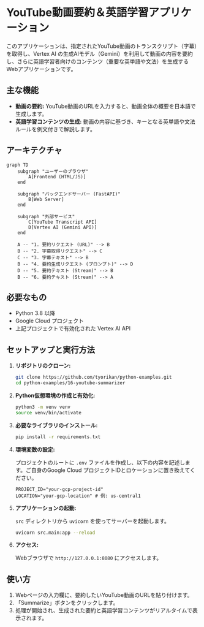 # YouTube動画要約＆英語学習アプリケーション

このアプリケーションは、指定されたYouTube動画のトランスクリプト（字幕）を取得し、Vertex AI の生成AIモデル（Gemini）を利用して動画の内容を要約し、さらに英語学習者向けのコンテンツ（重要な英単語や文法）を生成するWebアプリケーションです。

## 主な機能

- **動画の要約:** YouTube動画のURLを入力すると、動画全体の概要を日本語で生成します。
- **英語学習コンテンツの生成:** 動画の内容に基づき、キーとなる英単語や文法ルールを例文付きで解説します。

## アーキテクチャ

```mermaid
graph TD
    subgraph "ユーザーのブラウザ"
        A[Frontend (HTML/JS)]
    end

    subgraph "バックエンドサーバー (FastAPI)"
        B[Web Server]
    end

    subgraph "外部サービス"
        C[YouTube Transcript API]
        D[Vertex AI (Gemini API)]
    end

    A -- "1. 要約リクエスト (URL)" --> B
    B -- "2. 字幕取得リクエスト" --> C
    C -- "3. 字幕テキスト" --> B
    B -- "4. 要約生成リクエスト (プロンプト)" --> D
    D -- "5. 要約テキスト (Stream)" --> B
    B -- "6. 要約テキスト (Stream)" --> A
```

## 必要なもの

- Python 3.8 以降
- Google Cloud プロジェクト
- 上記プロジェクトで有効化された Vertex AI API

## セットアップと実行方法

1.  **リポジトリのクローン:**

    ```bash
    git clone https://github.com/tyorikan/python-examples.git
    cd python-examples/16-youtube-summarizer
    ```

2.  **Python仮想環境の作成と有効化:**

    ```bash
    python3 -m venv venv
    source venv/bin/activate
    ```

3.  **必要なライブラリのインストール:**

    ```bash
    pip install -r requirements.txt
    ```

4.  **環境変数の設定:**

    プロジェクトのルートに `.env` ファイルを作成し、以下の内容を記述します。ご自身のGoogle Cloud プロジェクトIDとロケーションに置き換えてください。

    ```
    PROJECT_ID="your-gcp-project-id"
    LOCATION="your-gcp-location" # 例: us-central1
    ```

5.  **アプリケーションの起動:**

    `src` ディレクトリから `uvicorn` を使ってサーバーを起動します。

    ```bash
    uvicorn src.main:app --reload
    ```

6.  **アクセス:**

    Webブラウザで `http://127.0.0.1:8080` にアクセスします。

## 使い方

1.  Webページの入力欄に、要約したいYouTube動画のURLを貼り付けます。
2.  「Summarize」ボタンをクリックします。
3.  処理が開始され、生成された要約と英語学習コンテンツがリアルタイムで表示されます。